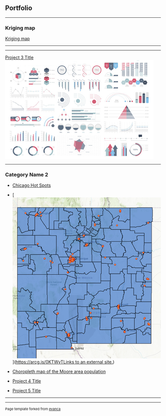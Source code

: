 ## Portfolio

---

### Kriging map 

[Kriging map](/pdf/Kriging.jpg)


---


---
[Project 3 Title](http://example.com/)
<img src="images/dummy_thumbnail.jpg?raw=true"/>

---

### Category Name 2

- [Chicago Hot Spots](/pdf/Hot_Spot_Analysis.jpg)


- [![Hospitals in NM by County](images/NM.png)]([https://arcg.is/0KTWvTLinks to an external site.](https://uok.maps.arcgis.com/apps/mapviewer/index.html?webmap=cdc4fe19f17b44bda14224d830e7aba8))
  
- [Choropleth map of the Moore area population](/images/Choropleth.jpg)
  
- [Project 4 Title](http://example.com/)
- [Project 5 Title](http://example.com/)

---




---
<p style="font-size:11px">Page template forked from <a href="https://github.com/evanca/quick-portfolio">evanca</a></p>
<!-- Remove above link if you don't want to attibute -->
